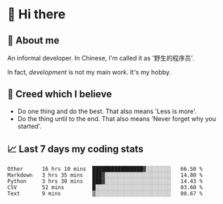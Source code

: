 # 👋 Hi there

## :speech_balloon: About me

An informal developer. In Chinese, I'm called it as '野生的程序员'.

In fact, _development_ is not my main work. It's my hobby.

## :see_no_evil: Creed which I believe

- Do one thing and do the best. That also means 'Less is more'.
- Do the thing until to the end. That also means 'Never forget why you started'.

## :chart_with_upwards_trend: Last 7 days my coding stats

<!--START_SECTION:waka-->
```text
Other      16 hrs 10 mins  ████████████████▓░░░░░░░░   66.50 % 
Markdown   3 hrs 35 mins   ███▓░░░░░░░░░░░░░░░░░░░░░   14.80 % 
Python     3 hrs 30 mins   ███▓░░░░░░░░░░░░░░░░░░░░░   14.43 % 
CSV        52 mins         █░░░░░░░░░░░░░░░░░░░░░░░░   03.60 % 
Text       9 mins          ▒░░░░░░░░░░░░░░░░░░░░░░░░   00.67 % 
```
<!--END_SECTION:waka-->
